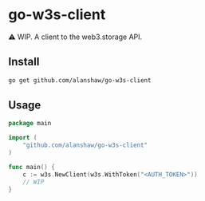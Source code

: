# go-w3s-client

⚠️ WIP. A client to the web3.storage API.

## Install

```sh
go get github.com/alanshaw/go-w3s-client
```

## Usage

```go
package main

import (
    "github.com/alanshaw/go-w3s-client"
)

func main() {
    c := w3s.NewClient(w3s.WithToken("<AUTH_TOKEN>"))
    // WIP
}
```
